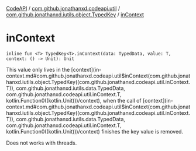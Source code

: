 [CodeAPI](../../index.md) / [com.github.jonathanxd.codeapi.util](../index.md) / [com.github.jonathanxd.iutils.object.TypedKey](index.md) / [inContext](.)

# inContext

`inline fun <T> TypedKey<T>.inContext(data: TypedData, value: T, context: () -> Unit): Unit`

This value only lives in the [context](in-context.md#com.github.jonathanxd.codeapi.util$inContext(com.github.jonathanxd.iutils.object.TypedKey((com.github.jonathanxd.codeapi.util.inContext.T)), com.github.jonathanxd.iutils.data.TypedData, com.github.jonathanxd.codeapi.util.inContext.T, kotlin.Function0((kotlin.Unit)))/context), when the call of [context](in-context.md#com.github.jonathanxd.codeapi.util$inContext(com.github.jonathanxd.iutils.object.TypedKey((com.github.jonathanxd.codeapi.util.inContext.T)), com.github.jonathanxd.iutils.data.TypedData, com.github.jonathanxd.codeapi.util.inContext.T, kotlin.Function0((kotlin.Unit)))/context) finishes the key value is removed.

Does not works with threads.

